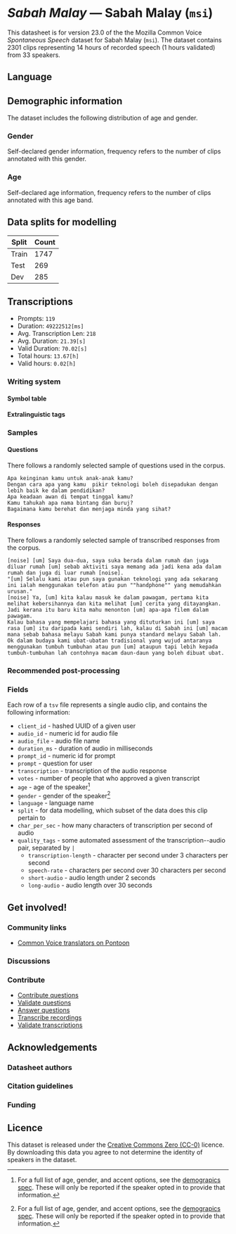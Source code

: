 # *Sabah Malay* &mdash; Sabah Malay (`msi`)
This datasheet is for version 23.0 of the the Mozilla Common Voice *Spontaneous Speech* dataset 
for Sabah Malay (`msi`). The dataset contains 2301 clips representing 14 hours of recorded
speech (1 hours validated) from 33 speakers.

## Language
<!-- {{LANGUAGE_DESCRIPTION}} -->
<!-- Provide a brief (1-2 paragraph) description of your language -->

## Demographic information
The dataset includes the following distribution of age and gender.
<!-- You can get a lot of the information in this section from https://analyzer.cv-toolbox.web.tr/browse -->

### Gender
Self-declared gender information, frequency refers to the number of clips annotated with this gender.
<!-- {{GENDER_TABLE}} -->
<!-- @ AUTOMATICALLY GENERATED @ -->
<!-- | Gender | Frequency |
|--------|-----------|
| male, masculine | ? |
| undeclared | ? |
| female, feminine | ? | -->

### Age
Self-declared age information, frequency refers to the number of clips annotated with this age band.
<!-- {{AGE_TABLE}} -->
<!-- @ AUTOMATICALLY GENERATED @ -->
<!-- | Age band | Frequency |
|----------|-----------|
| teens | ? |
| twenties | ? |
| thirties | ? |
| fourties | ? |
| fifties | ? |
   ...if other age ranges are present in your data, add rows... -->

## Data splits for modelling



 | Split | Count |
|-|-|
| Train | 1747 |
| Test | 269 |
| Dev | 285 |


## Transcriptions

* Prompts: `119`
* Duration: `49222512[ms]`
* Avg. Transcription Len: `218`
* Avg. Duration: `21.39[s]`
* Valid Duration: `70.02[s]`
* Total hours: `13.67[h]`
* Valid hours: `0.02[h]`

<!-- {{TRANSCRIPTIONS_DESCRIPTION}} -->
<!-- A description of the transcription system used -->

### Writing system
<!-- {{WRITING_SYSTEM_DESCRIPTION}} -->
<!-- @ OPTIONAL @ -->
<!-- A description of the writing system (or writing systems) used in the text corpus -->

#### Symbol table
<!-- {{ALPHABET_TABLE}} -->
<!-- @ OPTIONAL @ -->
<!-- If the writing system is alphabetic, you can include the valid alphabet here -->

#### Extralinguistic tags

### Samples

#### Questions
There follows a randomly selected sample of questions used in the corpus.

```
Apa keinginan kamu untuk anak-anak kamu?
Dengan cara apa yang kamu  pikir teknologi boleh disepadukan dengan lebih baik ke dalam pendidikan?
Apa keadaan awan di tempat tinggal kamu?
Kamu tahukah apa nama bintang dan buruj?
Bagaimana kamu berehat dan menjaga minda yang sihat?
```

<!-- {{QUESTIONS_SAMPLE}} -->

#### Responses
There follows a randomly selected sample of transcribed responses from the corpus.

```
[noise] [um] Saya dua-dua, saya suka berada dalam rumah dan juga diluar rumah [um] sebab aktiviti saya memang ada jadi kena ada dalam rumah dan juga di luar rumah [noise].
"[um] Selalu kami atau pun saya gunakan teknologi yang ada sekarang ini ialah menggunakan telefon atau pun ""handphone"" yang memudahkan urusan."
[noise] Ya, [um] kita kalau masuk ke dalam pawagam, pertama kita melihat kebersihannya dan kita melihat [um] cerita yang ditayangkan. Jadi kerana itu baru kita mahu menonton [um] apa-apa filem dalam pawagam.
Kalau bahasa yang mempelajari bahasa yang dituturkan ini [um] saya rasa [um] itu daripada kami sendiri lah, kalau di Sabah ini [um] macam mana sebab bahasa melayu Sabah kami punya standard melayu Sabah lah.
Ok dalam budaya kami ubat-ubatan tradisional yang wujud antaranya menggunakan tumbuh tumbuhan atau pun [um] ataupun tapi lebih kepada tumbuh-tumbuhan lah contohnya macam daun-daun yang boleh dibuat ubat.
```

<!-- {{TRANSCRIPTIONS_SAMPLE}} -->

### Recommended post-processing
<!-- {{RECOMMENDED_POSTPROCESSING_DESCRIPTION}} -->
<!-- @ OPTIONAL @ -->
<!-- What should people do before they use the data, for example Unicode normalisation or normalisation of extralinguistic tags -->

### Fields
Each row of a `tsv` file represents a single audio clip, and contains the following information:

* `client_id` - hashed UUID of a given user
* `audio_id` - numeric id for audio file
* `audio_file` - audio file name
* `duration_ms` - duration of audio in milliseconds
* `prompt_id` - numeric id for prompt
* `prompt` - question for user
* `transcription` - transcription of the audio response
* `votes` - number of people that who approved a given transcript
* `age` - age of the speaker[^1]
* `gender` - gender of the speaker[^1]
* `language` - language name
* `split` - for data modelling, which subset of the data does this clip pertain to
* `char_per_sec` - how many characters of transcription per second of audio
* `quality_tags` - some automated assessment of the transcription--audio pair, separated by `|`
   *  `transcription-length` - character per second under 3 characters per second
   * `speech-rate` - characters per second over 30 characters per second
   * `short-audio` - audio length under 2 seconds
   * `long-audio` - audio length over 30 seconds

#### 
[^1]: For a full list of age, gender, and accent options, see the
[demograpics
spec](https://github.com/common-voice/common-voice/blob/main/web/src/stores/demographics.ts). These
will only be reported if the speaker opted in to provide that
information.

## Get involved!

### Community links

* [Common Voice translators on Pontoon](https://pontoon.mozilla.org/msi/common-voice/contributors/)

<!-- {{COMMUNITY_LINKS_LIST}} -->
<!-- @ OPTIONAL @ -->
<!-- Links to community chats / fora -->

### Discussions
<!-- {{DISCUSSION_LINKS_LIST}} -->
<!-- @ OPTIONAL @ -->
<!-- Any links to discussions, for example on Discourse or other fora or blogs can be included here -->

### Contribute
* [Contribute questions](https://commonvoice.mozilla.org/spontaneous-speech/beta/question)
* [Validate questions](https://commonvoice.mozilla.org/spontaneous-speech/beta/validate)
* [Answer questions](https://commonvoice.mozilla.org/spontaneous-speech/beta/prompts)
* [Transcribe recordings](https://commonvoice.mozilla.org/spontaneous-speech/beta/transcribe)
* [Validate transcriptions](https://commonvoice.mozilla.org/spontaneous-speech/beta/check-transcript)
<!-- {{CONTRIBUTE_LINKS_LIST}} -->
<!-- Here you can include links for how to contribute to the dataset -->

## Acknowledgements

### Datasheet authors
<!-- {{DATASHEET_AUTHORS_LIST}} -->
<!-- A list in the format of: Your Name <email@email.com> -->

### Citation guidelines
<!-- {{CITATION_DESCRIPTION}} -->
<!-- @ OPTIONAL @ -->
<!-- If you published a paper and would like people to cite it, you can include the BiBTeX here -->

### Funding
<!-- {{FUNDING_DESCRIPTION}} -->
<!-- @ OPTIONAL @ -->
<!-- If you received any funding, you can include the acknowledgement here -->

## Licence
This dataset is released under the [Creative Commons Zero (CC-0)](https://creativecommons.org/public-domain/cc0/) licence. By downloading this data
you agree to not determine the identity of speakers in the dataset.